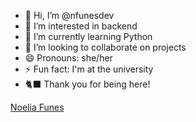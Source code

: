 - 👋 Hi, I’m @nfunesdev
- 👀 I’m interested in backend 
- 🌱 I’m currently learning Python 
- 💞️ I’m looking to collaborate on projects 
- 😄 Pronouns: she/her
- ⚡ Fun fact: I'm at the university 
- 🐈‍⬛ Thank you for being here!
 <div class="badge-base LI-profile-badge" data-locale="es_ES" data-size="medium" data-theme="dark" data-type="VERTICAL" data-vanity="noelia-funes-0b252b300" data-version="v1"><a class="badge-base__link LI-simple-link" href="https://py.linkedin.com/in/noelia-funes-0b252b300?trk=profile-badge">Noelia Funes</a></div>
              
